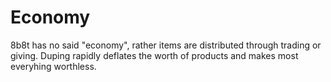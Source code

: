 # Economy
8b8t has no said "economy", rather items are distributed through trading or giving.
Duping rapidly deflates the worth of products and makes most everyhing worthless.
